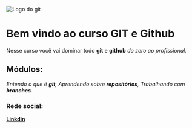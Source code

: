 ![Logo do git](https://sujeitoprogramador.com/wp-content/uploads/2021/04/gitimage.png)
# Bem vindo ao curso GIT e Github
Nesse curso você vai dominar todo **git** e **github** _do zero ao profissional._

## Módulos:
_Entendo o que é **git**, Aprendendo sobre **repositórios**, Trabalhando com **branches**._

### Rede social:
[**Linkdin**](https://www.linkedin.com/in/juary-jose-de-o-junior-86b637104/)
